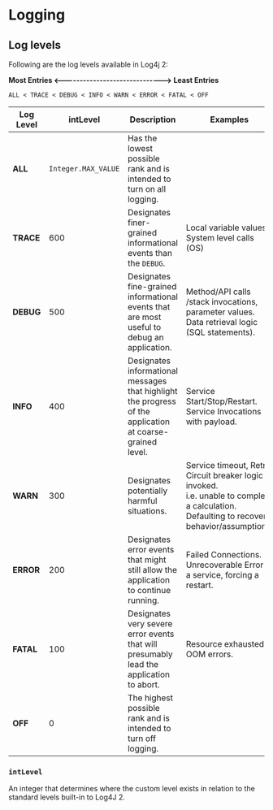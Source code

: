 # Logging

## Log levels

Following are the log levels available in Log4j 2:

**Most Entries <------------------------------> Least Entries**

```
ALL < TRACE < DEBUG < INFO < WARN < ERROR < FATAL < OFF
```

| Log Level | intLevel            | Description                                                                                               | Examples                                                                                                                                          |
|-----------|---------------------|-----------------------------------------------------------------------------------------------------------|---------------------------------------------------------------------------------------------------------------------------------------------------|
| **ALL**       | `Integer.MAX_VALUE` | Has the lowest possible rank and is intended to turn on all logging.                                      |                                                                                                                                                   |
| **TRACE**     | 600                 | Designates finer-grained informational events than the `DEBUG`.                                           | Local variable values. System level calls (OS)                                                                                                    |
| **DEBUG**     | 500                 | Designates fine-grained informational events that are most useful to debug an application.                | Method/API calls /stack invocations, parameter values. Data retrieval logic (SQL statements).                                                     |
| **INFO**      | 400                 | Designates informational messages that highlight the progress of the application at coarse-grained level. | Service Start/Stop/Restart. Service Invocations with payload.                                                                                     |
| **WARN**      | 300                 | Designates potentially harmful situations.                                                                | Service timeout, Retry<br/>Circuit breaker logic invoked.<br/>i.e. unable to complete a calculation. Defaulting to recovery behavior/assumptions. |
| **ERROR**     | 200                 | Designates error events that might still allow the application to continue running.                       | Failed Connections.<br/>Unrecoverable Error in a service, forcing a restart.                                                                      |
| **FATAL**     | 100                 | Designates very severe error events that will presumably lead the application to abort.                   | Resource exhausted, OOM errors.                                                                                                                   |
| **OFF**       | 0                   | The highest possible rank and is intended to turn off logging.                                            |                                                                                                                                                   |

### `intLevel`

An integer that determines where the custom level exists in relation to the standard levels built-in to Log4J 2.